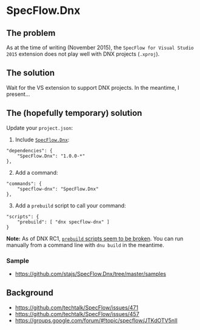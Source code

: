 # SpecFlow.Dnx

## The problem

As at the time of writing (November 2015), the `SpecFlow for Visual Studio 2015` extension does not play well with DNX projects (`.xproj`).

## The solution

Wait for the VS extension to support DNX projects. In the meantime, I present...

## The (hopefully temporary) solution

Update your `project.json`:

1. Include [`SpecFlow.Dnx`](https://www.nuget.org/packages/SpecFlow.Dnx):
```
"dependencies": {
	"SpecFlow.Dnx": "1.0.0-*"
},
```
2. Add a command:
```
"commands": {
	"specflow-dnx": "SpecFlow.Dnx"
},
```
3. Add a `prebuild` script to call your command:
```
"scripts": {
	"prebuild": [ "dnx specflow-dnx" ]
}
```

**Note:** As of DNX RC1, [`prebuild` scripts seem to be broken](https://github.com/stajs/SpecFlow.Dnx/issues/1). You can run manually from a command line with `dnu build` in the meantime.

### Sample

- https://github.com/stajs/SpecFlow.Dnx/tree/master/samples



## Background

- https://github.com/techtalk/SpecFlow/issues/471
- https://github.com/techtalk/SpecFlow/issues/457
- https://groups.google.com/forum/#!topic/specflow/JTKdOTV5nII
